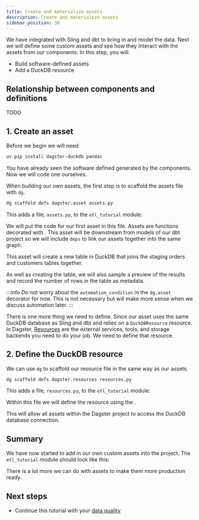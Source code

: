 ```yaml
---
title: Create and materialize assets
description: Create and materialize assets
sidebar_position: 30
---
```


We have integrated with Sling and dbt to bring in and model the data. Next we will define some custom assets and see how they interact with the assets from our components. In this step, you will:

- Build software-defined assets
- Add a DuckDB resource

## Relationship between components and definitions

TODO

## 1. Create an asset

Before we begin we will need

```bash
uv pip install dagster-duckdb pandas
```

You have already seen the software defined <PyObject section="assets" module="dagster" object="asset" pluralize /> generated by the components. Now we will code one ourselves.

When building our own assets, the first step is to scaffold the assets file with `dg`.

```bash
dg scaffold defs dagster.asset assets.py
```

This adds a file, `assets.py`, to the `etl_tutorial` module:

<CliInvocationExample path="docs_snippets/docs_snippets/guides/tutorials/etl_tutorial/tree/assets.txt" />

We will put the code for our first asset in this file. Assets are functions decorated with <PyObject section="assets" module="dagster" object="asset" decorator />. This asset will be downstream from models of our dbt project so we will include `deps` to link our assets together into the same graph.

This asset will create a new table in DuckDB that joins the staging orders and customers tables together.

<CodeExample
  path="docs_snippets/docs_snippets/guides/tutorials/etl_tutorial/src/etl_tutorial/defs/assets.py"
  language="python"
  startAfter="start_joined_data_asset"
  endBefore="end_joined_data_asset"
  title="src/etl_tutorial/defs/assets/py"
/>

As well as creating the table, we will also sample a preview of the results and record the number of rows in the table as metadata.

:::info
Do not worry about the `automation_condition` in the `dg.asset` decorator for now. This is not necessary but will make more sense when we discuss automation later.
:::

There is one more thing we need to define. Since our asset uses the same DuckDB database as Sling and dbt and relies on a `DuckDBResource` resource. In Dagster, [Resources](/api/dagster/resources) are the external services, tools, and storage backends you need to do your job. We need to define that resource.

## 2. Define the DuckDB resource

We can use `dg` to scaffold our resource file in the same way as our assets.

```bash
dg scaffold defs dagster.resources resources.py
```

This adds a file, `resources.py`, to the `etl_tutorial` module:

<CliInvocationExample path="docs_snippets/docs_snippets/guides/tutorials/etl_tutorial/tree/resources.txt" />

Within this file we will define the resource using the <PyObject section="resources" module="dagster" object="resource" decorator />.

<CodeExample
  path="docs_snippets/docs_snippets/guides/tutorials/etl_tutorial/src/etl_tutorial/defs/resources.py"
  language="python"
  title="src/etl_tutorial/defs/resources/py"
/>

This will allow all assets within the Dagster project to access the DuckDB database connection.

## Summary

We have now started to add in our own custom assets into the project. The `etl_tutorial` module should look like this:

<CliInvocationExample path="docs_snippets/docs_snippets/guides/tutorials/etl_tutorial/tree/step-2.txt" />

There is a lot more we can do with assets to make them more production ready.

## Next steps

- Continue this tutorial with your [data quality](/etl-pipeline-tutorial/data-quality)
